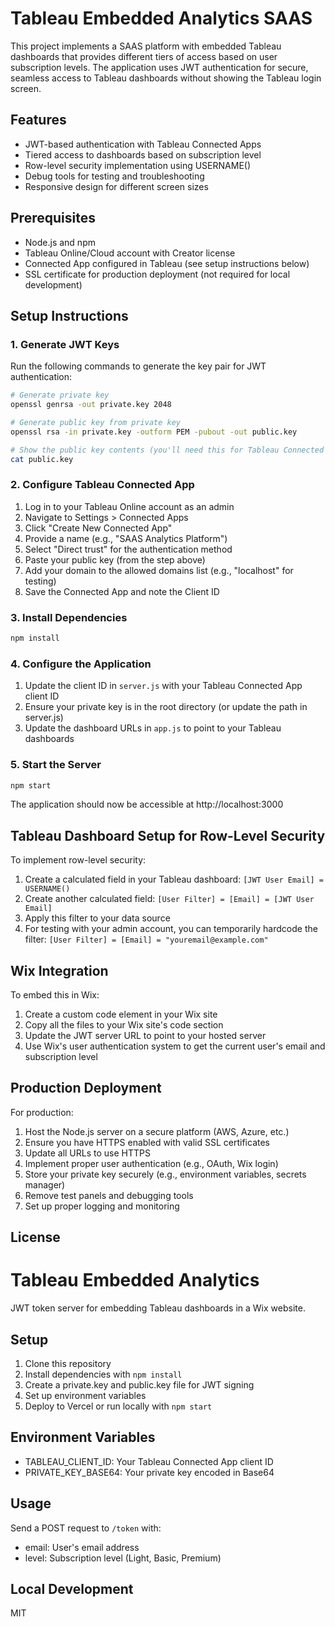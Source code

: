 # Tableau Embedded Analytics SAAS

This project implements a SAAS platform with embedded Tableau dashboards that provides different tiers of access based on user subscription levels. The application uses JWT authentication for secure, seamless access to Tableau dashboards without showing the Tableau login screen.

## Features

- JWT-based authentication with Tableau Connected Apps
- Tiered access to dashboards based on subscription level
- Row-level security implementation using USERNAME()
- Debug tools for testing and troubleshooting
- Responsive design for different screen sizes

## Prerequisites

- Node.js and npm
- Tableau Online/Cloud account with Creator license
- Connected App configured in Tableau (see setup instructions below)
- SSL certificate for production deployment (not required for local development)

## Setup Instructions

### 1. Generate JWT Keys

Run the following commands to generate the key pair for JWT authentication:

```bash
# Generate private key
openssl genrsa -out private.key 2048

# Generate public key from private key
openssl rsa -in private.key -outform PEM -pubout -out public.key

# Show the public key contents (you'll need this for Tableau Connected App)
cat public.key
```

### 2. Configure Tableau Connected App

1. Log in to your Tableau Online account as an admin
2. Navigate to Settings > Connected Apps
3. Click "Create New Connected App"
4. Provide a name (e.g., "SAAS Analytics Platform")
5. Select "Direct trust" for the authentication method
6. Paste your public key (from the step above)
7. Add your domain to the allowed domains list (e.g., "localhost" for testing)
8. Save the Connected App and note the Client ID

### 3. Install Dependencies

```bash
npm install
```

### 4. Configure the Application

1. Update the client ID in `server.js` with your Tableau Connected App client ID
2. Ensure your private key is in the root directory (or update the path in server.js)
3. Update the dashboard URLs in `app.js` to point to your Tableau dashboards

### 5. Start the Server

```bash
npm start
```

The application should now be accessible at http://localhost:3000

## Tableau Dashboard Setup for Row-Level Security

To implement row-level security:

1. Create a calculated field in your Tableau dashboard: `[JWT User Email] = USERNAME()`
2. Create another calculated field: `[User Filter] = [Email] = [JWT User Email]`
3. Apply this filter to your data source
4. For testing with your admin account, you can temporarily hardcode the filter: `[User Filter] = [Email] = "youremail@example.com"`

## Wix Integration

To embed this in Wix:

1. Create a custom code element in your Wix site
2. Copy all the files to your Wix site's code section
3. Update the JWT server URL to point to your hosted server
4. Use Wix's user authentication system to get the current user's email and subscription level

## Production Deployment

For production:

1. Host the Node.js server on a secure platform (AWS, Azure, etc.)
2. Ensure you have HTTPS enabled with valid SSL certificates
3. Update all URLs to use HTTPS
4. Implement proper user authentication (e.g., OAuth, Wix login)
5. Store your private key securely (e.g., environment variables, secrets manager)
6. Remove test panels and debugging tools
7. Set up proper logging and monitoring

## License

# Tableau Embedded Analytics

JWT token server for embedding Tableau dashboards in a Wix website.

## Setup

1. Clone this repository
2. Install dependencies with `npm install`
3. Create a private.key and public.key file for JWT signing
4. Set up environment variables
5. Deploy to Vercel or run locally with `npm start`

## Environment Variables

- TABLEAU_CLIENT_ID: Your Tableau Connected App client ID
- PRIVATE_KEY_BASE64: Your private key encoded in Base64

## Usage

Send a POST request to `/token` with:
- email: User's email address
- level: Subscription level (Light, Basic, Premium)

## Local Development

MIT